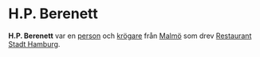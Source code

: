 # H.P. Berenett

**H.P. Berenett** var en [person](person) och [krögare](krögare) från [Malmö](malmö) som drev [Restaurant Stadt Hamburg](restaurant%20stadt%20hamburg).
